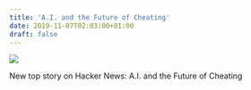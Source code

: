 ```yaml
---
title: 'A.I. and the Future of Cheating'
date: 2019-11-07T02:03:00+01:00
draft: false
---
```


![](https://ifttt.com/images/no_image_card.png)  

New top story on Hacker News: A.I. and the Future of Cheating